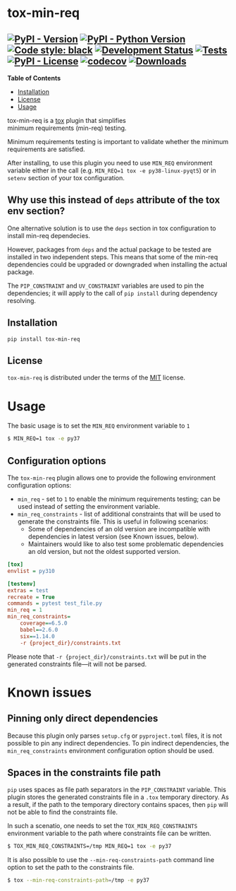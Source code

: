 # tox-min-req

[![PyPI - Version](https://img.shields.io/pypi/v/tox-min-req.svg)](https://pypi.org/project/tox-min-req)
[![PyPI - Python Version](https://img.shields.io/pypi/pyversions/tox-min-req.svg)](https://pypi.org/project/tox-min-req)
[![Code style: black](https://img.shields.io/badge/code%20style-black-000000.svg)](https://github.com/python/black)
[![Development Status](https://img.shields.io/pypi/status/napari.svg)](https://en.wikipedia.org/wiki/Software_release_life_cycle#Alpha)
[![Tests](https://github.com/Czaki/tox-min-req/actions/workflows/test.yaml/badge.svg)](https://github.com/Czaki/tox-min-req/actions/workflows/test.yaml)
[![PyPI - License](https://img.shields.io/pypi/l/tox-min-req.svg)](https://pypi.org/project/tox-min-req)
[![codecov](https://codecov.io/gh/Czaki/tox-min-req/branch/main/graph/badge.svg?token=QrHmd50nYq)](https://codecov.io/gh/Czaki/tox-min-req)
[![Downloads](https://static.pepy.tech/badge/tox-min-req/month)](https://pepy.tech/project/tox-min-req)
-----

**Table of Contents**

- [Installation](#installation)
- [License](#license)
- [Usage](#usage)

tox-min-req is a [tox](https://tox.wiki/) plugin that simplifies  
minimum requirements (min-req) testing.

Minimum requirements testing is important to validate whether the minimum requirements are 
satisfied.

After installing, to use this plugin you need to use `MIN_REQ` environment variable either in the call
(e.g. `MIN_REQ=1 tox -e py38-linux-pyqt5`) or in `setenv` section of your tox configuration.

## Why use this instead of `deps` attribute of the tox env section?

One alternative solution is to use the `deps` section in tox configuration to install min-req dependecies. 

However, packages from `deps` and the actual package to be tested are installed in two independent steps. This means that 
some of the min-req dependencies could be upgraded or downgraded when installing the actual package. 

The `PIP_CONSTRAINT` and `UV_CONSTRAINT` variables are used to pin the dependencies; it will apply to the call of `pip install`
during dependency resolving. 


## Installation

```console
pip install tox-min-req
```

## License

`tox-min-req` is distributed under the terms of the [MIT](https://spdx.org/licenses/MIT.html) license.


# Usage

The basic usage is to set the `MIN_REQ` environment variable to `1`

```bash
$ MIN_REQ=1 tox -e py37
```

## Configuration options

The `tox-min-req` plugin allows one to provide the following environment configuration options:

* `min_req` - set to `1` to enable the minimum requirements testing; can be used instead of setting the environment variable.
* `min_req_constraints` - list of additional constraints that will be used to generate the constraints file. 
   This is useful in following scenarios:
  * Some of dependencies of an old version are incompatible with  dependencies in latest version (see Known issues, below).
  * Maintainers would like to also test some problematic dependencies an old version, but not the oldest supported version.

```ini
[tox]
envlist = py310

[testenv]
extras = test
recreate = True
commands = pytest test_file.py
min_req = 1
min_req_constraints=
    coverage==6.5.0
    babel==2.6.0
    six==1.14.0
    -r {project_dir}/constraints.txt
```

Please note that `-r {project_dir}/constraints.txt` will be put in the generated constraints file—it will not be parsed.

# Known issues

## Pinning only direct dependencies

Because this plugin only parses `setup.cfg` or `pyproject.toml` files, it is not possible to pin any indirect dependencies.
To pin indirect dependencies, the `min_req_constraints` environment configuration option should be used.

## Spaces in the constraints file path
`pip` uses spaces as file path separators in the `PIP_CONSTRAINT` variable. 
This plugin stores the generated constraints file in a `.tox` temporary directory.
As a result, if the path to the temporary directory contains spaces, then `pip` will not be able to find the constraints file.

In such a scenatio, one needs to set the `TOX_MIN_REQ_CONSTRAINTS` environment variable
to the path where constraints file can be written.

```bash
$ TOX_MIN_REQ_CONSTRAINTS=/tmp MIN_REQ=1 tox -e py37
```

It is also possible to use the `--min-req-constraints-path` command line option to set the path to the constraints file.

```bash
$ tox --min-req-constraints-path=/tmp -e py37
``` 
